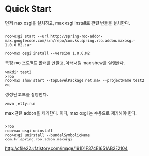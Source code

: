 # Quick Start #
먼저 max osgi를 설치하고, max osgi install로 관련 번들을 설치한다.
```

roo>osgi start --url http://spring-roo-addon-max.googlecode.com/svn/repo/com.ks.spring.roo.addon.maxosgi-1.0.0.M2.jar 

roo>max osgi install --version 1.0.0.M2

```
특정 roo 프로젝트 폴더를 만들고, 아래처럼 max show를 실행한다.

```
>mkdir test2
>roo
roo>max show start --topLevelPackage net.max --projectName test2
>q
```
생성된 코드를 실행한다.
```
>mvn jetty:run
```
max 관련 addon을 제거한다. 이때, max osgi 는 수동으로 제거해야 한다.
```

>roo
roo>max osgi uninstall 
roo>osgi uninstall --bundelSymbolicName com.ks.spring.roo.addon.maxosgi

```

http://cfile22.uf.tistory.com/image/191D1F374E1651AB2E2104
